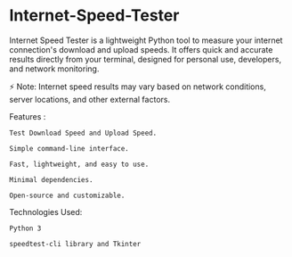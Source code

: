 # Internet-Speed-Tester

Internet Speed Tester is a lightweight Python tool to measure your internet connection's download and upload speeds.
It offers quick and accurate results directly from your terminal, designed for personal use, developers, and network monitoring.

⚡ Note: Internet speed results may vary based on network conditions, server locations, and other external factors.

Features :

    Test Download Speed and Upload Speed.

    Simple command-line interface.

    Fast, lightweight, and easy to use.

    Minimal dependencies.

    Open-source and customizable.

Technologies Used:

    Python 3

    speedtest-cli library and Tkinter 
